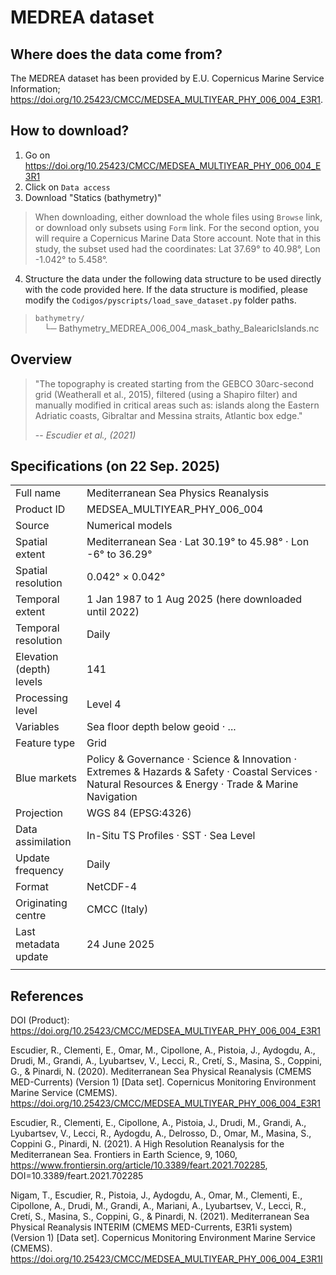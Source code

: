 # MEDREA dataset 

## Where does the data come from?

The MEDREA dataset has been provided by E.U. Copernicus Marine Service Information; https://doi.org/10.25423/CMCC/MEDSEA_MULTIYEAR_PHY_006_004_E3R1.

## How to download?

 1. Go on https://doi.org/10.25423/CMCC/MEDSEA_MULTIYEAR_PHY_006_004_E3R1
 2. Click on `Data access`
 3. Download "Statics (bathymetry)"
 
 > When downloading, either download the whole files using `Browse` link, or download only subsets using `Form` link. For the second option, you will require a Copernicus Marine Data Store account. Note that in this study, the subset used had the coordinates: Lat 37.69° to 40.98°, Lon -1.042° to 5.458°.

 4. Structure the data under the following data structure to be used directly with the code provided here. If the data structure is modified, please modify the `Codigos/pyscripts/load_save_dataset.py` folder paths.

 > `bathymetry/` <br>
 >  └─ Bathymetry_MEDREA_006_004_mask_bathy_BalearicIslands.nc <br>

## Overview

> "The topography is created starting from the GEBCO 30arc-second grid (Weatherall et al., 2015), filtered (using a Shapiro filter) and manually modified in critical areas such as: islands along the Eastern Adriatic coasts, Gibraltar and Messina straits, Atlantic box edge."
>
> -- *Escudier et al., (2021)*

## Specifications (on 22 Sep. 2025)

|   |   |
| - | - |
| Full name             | Mediterranean Sea Physics Reanalysis    |
| Product ID            | MEDSEA_MULTIYEAR_PHY_006_004    |
| Source                | Numerical models    |
| Spatial extent        | Mediterranean Sea · Lat 30.19° to 45.98° · Lon -6° to 36.29° |
| Spatial resolution    | 0.042° × 0.042°    |
| Temporal extent       | 1 Jan 1987 to 1 Aug 2025 (here downloaded until 2022)     |
| Temporal resolution   | Daily    |
| Elevation (depth) levels | 141    |
| Processing level      | Level 4    |
| Variables             | Sea floor depth below geoid · ...   |
| Feature type          | Grid    |
| Blue markets          | Policy & Governance · Science & Innovation · Extremes & Hazards & Safety · Coastal Services · Natural Resources & Energy · Trade & Marine Navigation    |
| Projection            | WGS 84 (EPSG:4326)    |
| Data assimilation     | In-Situ TS Profiles · SST · Sea Level    |
| Update frequency      | Daily    |
| Format                | NetCDF-4    |
| Originating centre    | CMCC (Italy)    |
| Last metadata update  | 24 June 2025    |
|   |   |

## References

DOI (Product): https://doi.org/10.25423/CMCC/MEDSEA_MULTIYEAR_PHY_006_004_E3R1

Escudier, R., Clementi, E., Omar, M., Cipollone, A., Pistoia, J., Aydogdu, A., Drudi, M., Grandi, A., Lyubartsev, V., Lecci, R., Cretí, S., Masina, S., Coppini, G., & Pinardi, N. (2020). Mediterranean Sea Physical Reanalysis (CMEMS MED-Currents) (Version 1) [Data set]. Copernicus Monitoring Environment Marine Service (CMEMS). https://doi.org/10.25423/CMCC/MEDSEA_MULTIYEAR_PHY_006_004_E3R1

Escudier, R., Clementi, E., Cipollone, A., Pistoia, J., Drudi, M., Grandi, A., Lyubartsev, V., Lecci, R., Aydogdu, A., Delrosso, D., Omar, M., Masina, S., Coppini G., Pinardi, N. (2021). A High Resolution Reanalysis for the Mediterranean Sea. Frontiers in Earth Science, 9, 1060, https://www.frontiersin.org/article/10.3389/feart.2021.702285, DOI=10.3389/feart.2021.702285

Nigam, T., Escudier, R., Pistoia, J., Aydogdu, A., Omar, M., Clementi, E., Cipollone, A., Drudi, M., Grandi, A., Mariani, A., Lyubartsev, V., Lecci, R., Cretí, S., Masina, S., Coppini, G., & Pinardi, N. (2021). Mediterranean Sea Physical Reanalysis INTERIM (CMEMS MED-Currents, E3R1i system) (Version 1) [Data set]. Copernicus Monitoring Environment Marine Service (CMEMS). https://doi.org/10.25423/CMCC/MEDSEA_MULTIYEAR_PHY_006_004_E3R1I

